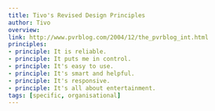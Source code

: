 ```yaml
---
title: Tivo's Revised Design Principles
author: Tivo
overview:
link: http://www.pvrblog.com/2004/12/the_pvrblog_int.html
principles:
- principle: It is reliable.
- principle: It puts me in control.
- principle: It's easy to use.
- principle: It's smart and helpful.
- principle: It's responsive.
- principle: It's all about entertainment.
tags: [specific, organisational]
---
```

